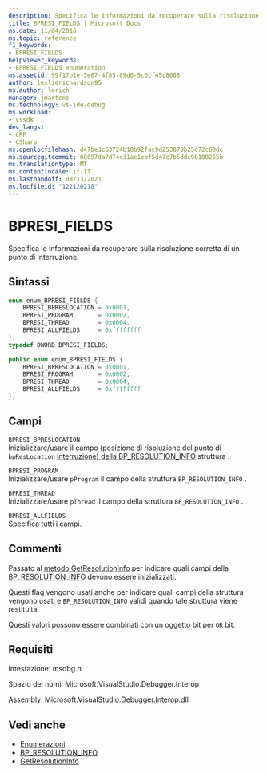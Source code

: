 ```yaml
---
description: Specifica le informazioni da recuperare sulla risoluzione corretta di un punto di interruzione.
title: BPRESI_FIELDS | Microsoft Docs
ms.date: 11/04/2016
ms.topic: reference
f1_keywords:
- BPRESI_FIELDS
helpviewer_keywords:
- BPRESI_FIELDS enumeration
ms.assetid: 99f17b1e-3e67-4f85-89d6-5c6cf45c8008
author: leslierichardson95
ms.author: lerich
manager: jmartens
ms.technology: vs-ide-debug
ms.workload:
- vssdk
dev_langs:
- CPP
- CSharp
ms.openlocfilehash: d47be3c63724b18b92fac9d253878b25c72c68dc
ms.sourcegitcommit: 68897da7d74c31ae1ebf5d47c7b5ddc9b108265b
ms.translationtype: MT
ms.contentlocale: it-IT
ms.lasthandoff: 08/13/2021
ms.locfileid: "122120218"
---
```

# <a name="bpresi_fields"></a>BPRESI_FIELDS
Specifica le informazioni da recuperare sulla risoluzione corretta di un punto di interruzione.

## <a name="syntax"></a>Sintassi

```cpp
enum enum_BPRESI_FIELDS {
    BPRESI_BPRESLOCATION = 0x0001,
    BPRESI_PROGRAM       = 0x0002,
    BPRESI_THREAD        = 0x0004,
    BPRESI_ALLFIELDS     = 0xffffffff
};
typedef DWORD BPRESI_FIELDS;
```

```csharp
public enum enum_BPRESI_FIELDS {
    BPRESI_BPRESLOCATION = 0x0001,
    BPRESI_PROGRAM       = 0x0002,
    BPRESI_THREAD        = 0x0004,
    BPRESI_ALLFIELDS     = 0xffffffff
};
```

## <a name="fields"></a>Campi
`BPRESI_BPRESLOCATION`\
Inizializzare/usare il campo (posizione di risoluzione del punto di `bpResLocation` [interruzione) della BP_RESOLUTION_INFO](../../../extensibility/debugger/reference/bp-resolution-info.md) struttura .

`BPRESI_PROGRAM`\
Inizializzare/usare `pProgram` il campo della struttura `BP_RESOLUTION_INFO` .

`BPRESI_THREAD`\
Inizializzare/usare `pThread` il campo della struttura `BP_RESOLUTION_INFO` .

`BPRESI_ALLFIELDS`\
Specifica tutti i campi.

## <a name="remarks"></a>Commenti
Passato al [metodo GetResolutionInfo](../../../extensibility/debugger/reference/idebugbreakpointresolution2-getresolutioninfo.md) per indicare quali campi della [BP_RESOLUTION_INFO](../../../extensibility/debugger/reference/bp-resolution-info.md) devono essere inizializzati.

Questi flag vengono usati anche per indicare quali campi della struttura vengono usati e `BP_RESOLUTION_INFO` validi quando tale struttura viene restituita.

Questi valori possono essere combinati con un oggetto bit per `OR` bit.

## <a name="requirements"></a>Requisiti
Intestazione: msdbg.h

Spazio dei nomi: Microsoft.VisualStudio.Debugger.Interop

Assembly: Microsoft.VisualStudio.Debugger.Interop.dll

## <a name="see-also"></a>Vedi anche
- [Enumerazioni](../../../extensibility/debugger/reference/enumerations-visual-studio-debugging.md)
- [BP_RESOLUTION_INFO](../../../extensibility/debugger/reference/bp-resolution-info.md)
- [GetResolutionInfo](../../../extensibility/debugger/reference/idebugbreakpointresolution2-getresolutioninfo.md)
